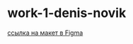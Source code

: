 # work-1-denis-novik
[ссылка на макет в Figma](https://www.figma.com/file/5D9pDuLtS042hzaoN69Kd7/Free--Landing--Page-Template?node-id=0%3A1)
